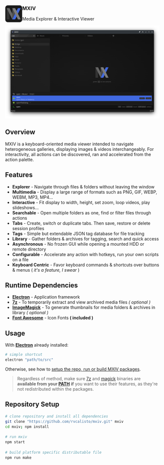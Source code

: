<!-- header -->
<div>
  <img align="left" src="./src/icons/mxiv.png" style="height: 4em">
  <h3><strong>MXIV</strong>
  </h3><p>Media Explorer & Interactive Viewer</p>
</div>

![cover]

## Overview

MXIV is a keyboard-oriented media viewer intended to navigate heterogeneous galleries, displaying images & videos interchangeably. For interactivity, all actions can be discovered, ran and accelerated from the action palette.

## Features

- **Explorer** - Navigate through files & folders without leaving the window
- **Multimedia** - Display a large range of formats such as PNG, GIF, WEBP, WEBM, MP3, MP4...
- **Interactive** - Fit display to width, height, set zoom, loop videos, play slideshows...
- **Searchable** - Open multiple folders as one, find or filter files through actions
- **Tabs** - Create, switch or duplicate tabs. Then save, restore or delete session profiles
- **Tags** - Simple but extendable JSON tag database for file tracking
- **Library** - Gather folders & archives for tagging, search and quick access
- **Asynchronous** - No frozen GUI while opening a mounted HDD or remote directory
- **Configurable** - Accelerate any action with hotkeys, run your own scripts on a file
- **Keyboard Centric** - Favor keyboard commands & shortcuts over buttons & menus ( *it's a feature, I swear* )

## Runtime Dependencies

- [**Electron**][1] - Application framework
- [**7z**][2] - To temporarily extract and view archived media files *( optional )*
- [**ImageMagick**][4] - To generate thumbnails for media folders & archives in library *( optional )*
- [**Font Awesome**][5] - Icon Fonts **( included )** 

## Usage

With [**Electron**][1] already installed:

```bash
# simple shortcut
electron "path/to/src"
```

Otherwise, see how to [setup the repo, run or build MXIV packages](#repository-setup).

<!-- Not serving releases yet :P
Loosely packaged binaries are available in the [**Releases**](releases) section.

---

However, if you **already** have [**Electron**][1] installed **or want to package MXIV yourself**, just download the source archive and create a **shortcut** pointing electron to where you extracted it:
```bash
# mxiv shortcut file
electron "<path to your extracted mxiv archive>" 
```
 -->
> Regardless of method, make sure [7z][2] and [magick][4] binaries are **available from your [PATH][6]** **if** you want to use their features, as they're not redistributed within the packages.

## Repository Setup

```bash
# clone repository and install all dependencies
git clone "https://github.com/rvcalisto/mxiv.git" mxiv
cd mxiv; npm install

# run mxiv
npm start

# build platform specific distributable file
npm run make
```

<!-- links -->
[1]: https://www.electronjs.org
[2]: https://www.7-zip.org
[4]: https://imagemagick.org
[5]: https://fontawesome.com
[6]: https://en.wikipedia.org/wiki/PATH_(variable)
[icon]: ./src/icons/mxiv.png
[cover]: ./cover.png
